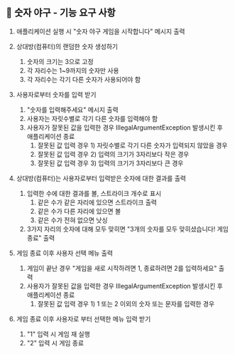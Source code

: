 ## 🚀 숫자 야구 - 기능 요구 사항
1. 애플리케이션 실행 시 "숫자 야구 게임을 시작합니다" 메시지 출력


2. 상대방(컴퓨터)의 랜덤한 숫자 생성하기
   1. 숫자의 크기는 3으로 고정
   2. 각 자리수는 1~9까지의 숫자만 사용
   3. 각 자리수는 각기 다른 숫자가 사용되어야 함


3. 사용자로부터 숫자를 입력 받기
   1. "숫자를 입력해주세요" 메시지 출력
   2. 사용자는 자릿수별로 각기 다른 숫자를 입력해야 함
   3. 사용자가 잘못된 값을 입력한 경우 IllegalArgumentException 발생시킨 후 애플리케이션 종료
      1. 잘못된 값 입력 경우 1) 자릿수별로 각기 다른 숫자가 입력되지 않았을 경우
      2. 잘못된 값 입력 경우 2) 입력의 크기가 3자리보다 작은 경우
      3. 잘못된 값 입력 경우 3) 입력의 크기가 3자리보다 큰 경우


4. 상대방(컴퓨터)는 사용자로부터 입력받은 숫자에 대한 결과를 출력
   1. 입력한 수에 대한 결과를 볼, 스트라이크 개수로 표시
      1. 같은 수가 같은 자리에 있으면 스트라이크 출력
      2. 같은 수가 다른 자리에 있으면 볼
      3. 같은 수가 전혀 없으면 낫싱
   2. 3가지 자리의 숫자에 대해 모두 맞히면 "3개의 숫자를 모두 맞히셨습니다! 게임 종료" 출력


5. 게임 종료 이후 사용자 선택 메뉴 출력
   1. 게임이 끝난 경우 "게임을 새로 시작하려면 1, 종료하려면 2를 입력하세요" 출력
   2. 사용자가 잘못된 값을 입력한 경우 IllegalArgumentException 발생시킨 후 애플리케이션 종료
      1. 잘못된 값 입력 경우 1) 1 또는 2 이외의 숫자 또는 문자를 입력한 경우
   

6. 게임 종료 이후 사용자로 부터 선택한 메뉴 입력 받기
   1. "1" 입력 시 게임 재 실행
   2. "2" 입력 시 게임 종료
